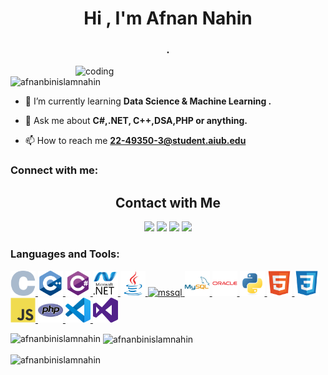 <h1 align="center">Hi , I'm Afnan Nahin</h1>
<h3 align="center">  . </h3>

<img align ="right" alt="coding" width="400" src="https://user-images.githubusercontent.com/55389276/140866485-8fb1c876-9a8f-4d6a-98dc-08c4981eaf70.gif ">

<p align="left"> <img src="https://komarev.com/ghpvc/?username=afnanbinislamnahin&label=Profile%20views&color=0e75b6&style=flat" alt="afnanbinislamnahin" /> </p>

- 🌱 I’m currently learning **Data Science & Machine Learning .**

- 💬 Ask me about **C#,.NET, C++,DSA,PHP or anything.**

- 📫 How to reach me **22-49350-3@student.aiub.edu**

<h3 align="left">Connect with me:</h3>
<h2 align="center">Contact with Me</h2>
<p align="center">
<a href="https://www.facebook.com/afnan.nahin.5" target="blank"><img src="https://go-skill-icons.vercel.app/api/icons?i=facebook"/></a>
<a href="https://www.instagram.com/__afnan1___/" target="blank"><img src="https://go-skill-icons.vercel.app/api/icons?i=instagram"/></a>
<a href="https://www.linkedin.com/in/afnan-islam01/" target="blank"><img src="https://go-skill-icons.vercel.app/api/icons?i=linkedin"/></a>
<a href="https://www.youtube.com/@afnanislam4039" target="blank"><img src="https://go-skill-icons.vercel.app/api/icons?i=youtube"/></a>
<!--<a href="" target="blank"><img src="https://go-skill-icons.vercel.app/api/icons?i=x"/></a> --!>
<!-- <a href=""><img src="https://go-skill-icons.vercel.app/api/icons?i=discord"/></a> --!>
</p>



<h3 align="left">Languages and Tools:</h3>
<p align="left"> 
  <!-- C -->
  <a href="https://www.cprogramming.com/" target="_blank" rel="noreferrer">
    <img src="https://raw.githubusercontent.com/devicons/devicon/master/icons/c/c-original.svg" alt="c" width="40" height="40"/>
  </a> 
  
  <!-- C++ -->
  <a href="https://www.w3schools.com/cpp/" target="_blank" rel="noreferrer">
    <img src="https://raw.githubusercontent.com/devicons/devicon/master/icons/cplusplus/cplusplus-original.svg" alt="cplusplus" width="40" height="40"/>
  </a> 
  
  <!-- C# -->
  <a href="https://www.w3schools.com/cs/" target="_blank" rel="noreferrer">
    <img src="https://raw.githubusercontent.com/devicons/devicon/master/icons/csharp/csharp-original.svg" alt="csharp" width="40" height="40"/>
  </a> 
  
  <!-- .NET -->
  <a href="https://dotnet.microsoft.com/" target="_blank" rel="noreferrer">
    <img src="https://raw.githubusercontent.com/devicons/devicon/master/icons/dot-net/dot-net-original-wordmark.svg" alt="dotnet" width="40" height="40"/>
  </a> 
  
  <!-- Java -->
  <a href="https://www.java.com" target="_blank" rel="noreferrer">
    <img src="https://raw.githubusercontent.com/devicons/devicon/master/icons/java/java-original.svg" alt="java" width="40" height="40"/>
  </a> 
  
  <!-- Microsoft SQL Server -->
  <a href="https://www.microsoft.com/en-us/sql-server" target="_blank" rel="noreferrer">
    <img src="https://www.svgrepo.com/show/303229/microsoft-sql-server-logo.svg" alt="mssql" width="40" height="40"/>
  </a> 
  
  <!-- MySQL -->
  <a href="https://www.mysql.com/" target="_blank" rel="noreferrer">
    <img src="https://raw.githubusercontent.com/devicons/devicon/master/icons/mysql/mysql-original-wordmark.svg" alt="mysql" width="40" height="40"/>
  </a> 
  
  <!-- Oracle -->
  <a href="https://www.oracle.com/" target="_blank" rel="noreferrer">
    <img src="https://raw.githubusercontent.com/devicons/devicon/master/icons/oracle/oracle-original.svg" alt="oracle" width="40" height="40"/>
  </a> 
  
  <!-- Python -->
  <a href="https://www.python.org" target="_blank" rel="noreferrer">
    <img src="https://raw.githubusercontent.com/devicons/devicon/master/icons/python/python-original.svg" alt="python" width="40" height="40"/>
  </a> 
  
  <!-- HTML5 -->
  <a href="https://developer.mozilla.org/en-US/docs/Web/HTML" target="_blank" rel="noreferrer">
    <img src="https://raw.githubusercontent.com/devicons/devicon/master/icons/html5/html5-original.svg" alt="html5" width="40" height="40"/>
  </a> 
  
  <!-- CSS3 -->
  <a href="https://developer.mozilla.org/en-US/docs/Web/CSS" target="_blank" rel="noreferrer">
    <img src="https://raw.githubusercontent.com/devicons/devicon/master/icons/css3/css3-original.svg" alt="css3" width="40" height="40"/>
  </a> 
  
  <!-- JavaScript -->
  <a href="https://developer.mozilla.org/en-US/docs/Web/JavaScript" target="_blank" rel="noreferrer">
    <img src="https://raw.githubusercontent.com/devicons/devicon/master/icons/javascript/javascript-original.svg" alt="javascript" width="40" height="40"/>
  </a> 
  
  <!-- PHP -->
  <a href="https://www.php.net/" target="_blank" rel="noreferrer">
    <img src="https://raw.githubusercontent.com/devicons/devicon/master/icons/php/php-original.svg" alt="php" width="40" height="40"/>
  </a> 
  
  <!-- VS Code -->
  <a href="https://code.visualstudio.com/" target="_blank" rel="noreferrer">
    <img src="https://raw.githubusercontent.com/devicons/devicon/master/icons/vscode/vscode-original.svg" alt="vscode" width="40" height="40"/>
  </a> 
  
  <!-- Visual Studio -->
  <a href="https://visualstudio.microsoft.com/" target="_blank" rel="noreferrer">
    <img src="https://raw.githubusercontent.com/devicons/devicon/master/icons/visualstudio/visualstudio-plain.svg" alt="visualstudio" width="40" height="40"/>
  </a> 
</p>




<p><img align="left" src="https://github-readme-stats.vercel.app/api/top-langs?username=afnanbinislamnahin&show_icons=true&locale=en&layout=compact" alt="afnanbinislamnahin" /></p>

<p>&nbsp;<img align="center" src="https://github-readme-stats.vercel.app/api?username=afnanbinislamnahin&show_icons=true&locale=en" alt="afnanbinislamnahin" /></p>

<p><img align="center" src="https://github-readme-streak-stats.herokuapp.com/?user=afnanbinislamnahin&" alt="afnanbinislamnahin" /></p>




